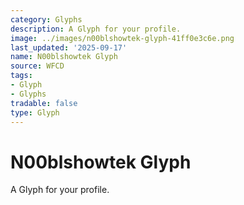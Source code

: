 ```yaml
---
category: Glyphs
description: A Glyph for your profile.
image: ../images/n00blshowtek-glyph-41ff0e3c6e.png
last_updated: '2025-09-17'
name: N00blshowtek Glyph
source: WFCD
tags:
- Glyph
- Glyphs
tradable: false
type: Glyph
---
```


# N00blshowtek Glyph

A Glyph for your profile.

